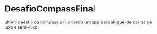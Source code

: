 # DesafioCompassFinal
ultimo desafio da compass.uol, criando um app para aluguel de carros de luxo e semi-luxo
